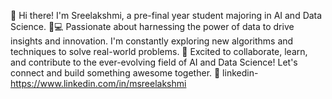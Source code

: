 👋 Hi there! I'm Sreelakshmi, a pre-final year student majoring in AI and Data Science. 
🤖💻 Passionate about harnessing the power of data to drive insights and innovation.
I'm constantly exploring new algorithms and techniques to solve real-world problems.
🌟 Excited to collaborate, learn, and contribute to the ever-evolving field of AI and Data Science!
Let's connect and build something awesome together. 🚀
linkedin-https://www.linkedin.com/in/msreelakshmi
